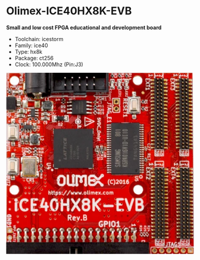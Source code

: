 # Olimex-ICE40HX8K-EVB
**Small and low cost FPGA educational and development board**

* Toolchain: icestorm
* Family: ice40
* Type: hx8k
* Package: ct256
* Clock: 100.000Mhz (Pin:J3)

![board.png](board.png)


